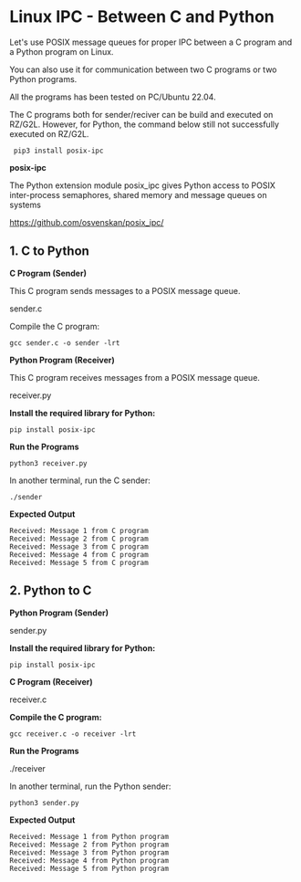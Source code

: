 # Linux IPC - Between C and Python

Let's use POSIX message queues for proper IPC between a C program and a Python program on Linux.

You can also use it for communication between two C programs or two Python programs.

All the programs has been tested on PC/Ubuntu 22.04.  

The C programs both for sender/reciver can be build and executed on RZ/G2L. 
However, for Python, the command below still not successfully executed on RZ/G2L. 

```
 pip3 install posix-ipc
```

**posix-ipc**

The Python extension module posix_ipc gives Python access to POSIX inter-process semaphores, shared memory and message queues on systems

https://github.com/osvenskan/posix_ipc/

## 1. C to Python 

**C Program (Sender)**

This C program sends messages to a POSIX message queue.

sender.c

Compile the C program:

```
gcc sender.c -o sender -lrt
```

**Python Program (Receiver)**

This C program receives messages from a POSIX message queue.

receiver.py

**Install the required library for Python:**
```
pip install posix-ipc
```
**Run the Programs**
```
python3 receiver.py
```

In another terminal, run the C sender:
```
./sender
```
**Expected Output**
```
Received: Message 1 from C program
Received: Message 2 from C program
Received: Message 3 from C program
Received: Message 4 from C program
Received: Message 5 from C program
```

## 2. Python to C

**Python Program (Sender)**

sender.py

**Install the required library for Python:**
```
pip install posix-ipc
```

**C Program (Receiver)**

receiver.c

**Compile the C program:**
```
gcc receiver.c -o receiver -lrt
```

**Run the Programs**

./receiver

In another terminal, run the Python sender:

```
python3 sender.py

```

**Expected Output**
```
Received: Message 1 from Python program
Received: Message 2 from Python program
Received: Message 3 from Python program
Received: Message 4 from Python program
Received: Message 5 from Python program
```
















